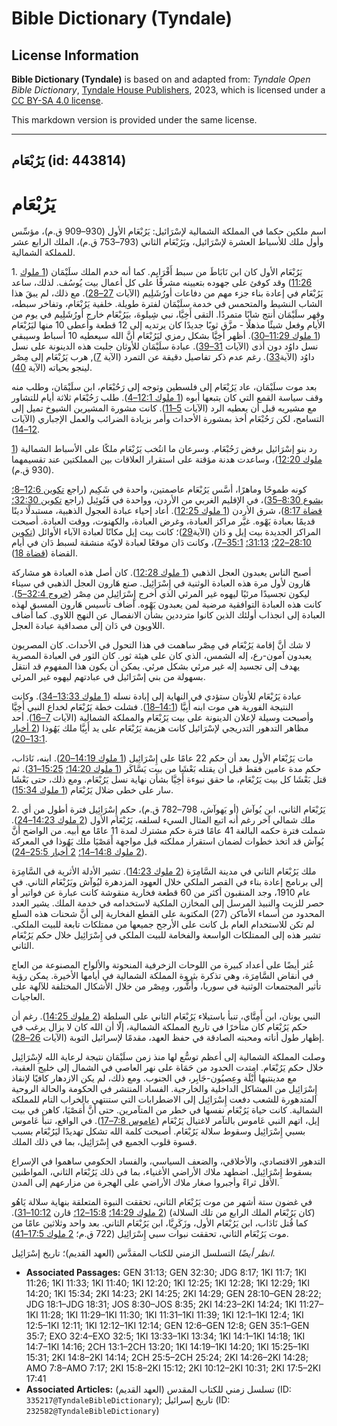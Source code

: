 # Bible Dictionary (Tyndale)

## License Information

**Bible Dictionary (Tyndale)** is based on and adapted from: _Tyndale Open Bible Dictionary_, [Tyndale House Publishers](https://tyndaleopenresources.com/), 2023, which is licensed under a [CC BY-SA 4.0 license](https://creativecommons.org/licenses/by-sa/4.0/legalcode.en).

This markdown version is provided under the same license.



--------------------------------

## يَرُبْعَام (id: 443814)

يَرُبْعَام
==========

اسم ملكين حكما في المملكة الشمالية لإسْرَائيل: يَرُبْعَام الأول (930–909 ق.م)، مؤسِّس وأول ملك للأسباط العشرة لإسْرَائيل، ويَرُبْعَام الثاني (793–753 ق.م)، الملك الرابع عشر للمملكة الشمالية.

1\. يَرُبْعَام الأول كان ابن نَابَاطَ من سبط أَفْرَايِم. كما أنه خدم الملك سلَيْمَان ([1 ملوك 11:26](https://ref.ly/1Kgs11:26)) وقد كوفئ على جهوده بتعيينه مشرفًا على كل أعمال بيت يُوسُف. لذلك، ساعد يَرُبْعَام في إعادة بناء جزء مهم من دفاعات أورُشَلِيم (الآيات [27–28](https://ref.ly/1Kgs11:27-1Kgs11:28)). مع ذلك، لم يبقَ هذا الشاب النشيط والمتحمس في خدمة سلَيْمَان لفترة طويلة. خلفية يَرُبْعَام، وتفاخر سبطه، وقهر سلَيْمَان أنتج شابًا متمردًا. التقى أَخِيَّا، نبي شِيلوهَ، بيَرُبْعَام خارج أورُشَلِيم في يوم من الأيام وفعل شيئًا مذهلًا \- مزَّق ثوبًا جديدًا كان يرتديه إلى 12 قطعة وأعطى 10 منها ليَرُبْعَام ([1 ملوك 11:29–30](https://ref.ly/1Kgs11:29-1Kgs11:30)). أظهر أَخِيَّا بشكل رمزي ليَرُبْعَام أنَّ الله سيعطيه 10 أسباط وسيبقي نسل داوُد دون أذى (الآيات [31–39](https://ref.ly/1Kgs11:31-1Kgs11:39)). عبادة سلَيْمَان للأوثان جلبت هذه الدينونة على نسل داوُد (الآية[33](https://ref.ly/1Kgs11:33)). رغم عدم ذكر تفاصيل دقيقة عن التمرد (الآية [7](https://ref.ly/1Kgs11:7)), هرب يَرُبْعَام إلى مِصْر لينجو بحياته (الآية [40](https://ref.ly/1Kgs11:40)).

بعد موت سلَيْمَان، عاد يَرُبْعَام إلى فلسطين وتوجه إلى رَحُبْعَام، ابن سلَيْمَان، وطلب منه وقف سياسة القمع التي كان يتبعها أبوه ([1 ملوك 12:1–4](https://ref.ly/1Kgs12:1-1Kgs12:4)). طلب رَحُبْعَام ثلاثة أيام للتشاور مع مشيريه قبل أن يعطيه الرد (الآيات [5–11](https://ref.ly/1Kgs12:5-1Kgs12:11)). كانت مشورة المشيرين الشيوخ تميل إلى التسامح، لكن رَحُبْعَام أخذ بمشورة الأحداث وأمر بزيادة الضرائب والعمل الإجباري (الآيات [12–14](https://ref.ly/1Kgs12:12-1Kgs12:14)).

رد بنو إسْرَائيل برفض رَحُبْعَام. وسرعان ما انتُخب يَرُبْعَام ملكًا على الأسباط الشمالية ([1 ملوك 12:20](https://ref.ly/1Kgs12:20))، وساعدت هدنة مؤقتة على استقرار العلاقات بين المملكتين عند تقسيمهما (930 ق.م).

كونه طموحًا وماهرًا، أسَّس يَرُبْعَام عاصمتين، واحدة في شَكِيم (راجع [تكوين 12:6–8؛](https://ref.ly/Gen12:6-Gen12:8) [يشوع 8:30–35](https://ref.ly/Josh8:30-Josh8:35))، في الإقليم الغربي من الأردن، وواحدة في فَنُوئِيل (راجع [تكوين 32:30؛](https://ref.ly/Gen32:30) [قضاة 8:17](https://ref.ly/Judg8:17))، شرق الأردن ([1 ملوك 12:25](https://ref.ly/1Kgs12:25)). أعاد إحياء عبادة العجول الذهبية، مستبدلًا دينًا قديمًا بعبادة يَهْوه. غيَّر مراكز العبادة، وغرض العبادة، والكهنوت، ووقت العبادة. أصبحت المراكز الجديدة بيت إيل و دَان (الآية[29](https://ref.ly/1Kgs12:29))؛ كانت بيت إيل مكانًا لعبادة الآباء الأوائل ([تكوين 28:10–22؛](https://ref.ly/Gen28:10-Gen28:22) [31:13؛](https://ref.ly/Gen31:13) [35:1–7](https://ref.ly/Gen35:1-Gen35:7))، وكانت دَان موقعًا لعبادة لاويّة منشقة لسبط دَان في أيام القضاة ([قضاة 18](https://ref.ly/Judg18:1-Judg18:31)).

أصبح الناس يعبدون العجل الذهبي ([1 ملوك 12:28](https://ref.ly/1Kgs12:28)). كان أصل هذه العبادة هو مشاركة هَارون لأول مرة هذه العبادة الوثنية في إِسْرَائِيل. صنع هَارون العجل الذهبي في سيناء ليكون تجسيدًا مرئيًا ليهوه غير المرئي الذي أخرج إِسْرَائِيل من مِصْر ([خروج 32:4–5](https://ref.ly/Exod32:4-Exod32:5)). كانت هذه العبادة التوافقية مرضية لمن يعبدون يَهْوه. أضاف تأسيس هَارون المسبق لهذه العبادة إلى انجذاب أولئك الذين كانوا مترددين بشأن الانفصال عن النهج اللاوي. كما أضاف اللاويون في دَان إلى مصداقية عبادة العجل.

لا شك أنَّ إقامة يَرُبْعَام في مِصْر ساهمت في هذا التحول في الأحداث. كان المصريون يعبدون آمون\-رع، إله الشمس، الذي كان على هيئة ثور. كان الثور في العبادة المصرية يهدف إلى تجسيد إله غير مرئي بشكل مرئي. يمكن أن يكون هذا المفهوم قد انتقل بسهولة من بني إسْرَائيل في عبادتهم ليهوه غير المرئي.

عبادة يَرُبْعَام للأوثان ستؤدي في النهاية إلى إبادة نسله ([1 ملوك 13:33–34](https://ref.ly/1Kgs13:33-1Kgs13:34)). وكانت النتيجة الفورية هي موت ابنه أَبِيَّا ([14:1–18](https://ref.ly/1Kgs14:1-1Kgs14:18)). فشلت خطة يَرُبْعَام لخداع النبي أَخِيَّا وأصبحت وسيلة لإعلان الدينونة على بيت يَرُبْعَام والمملكة الشمالية (الآيات [7–16](https://ref.ly/1Kgs14:7-1Kgs14:16)). أحد مظاهر التدهور التدريجي لإسْرَائيل كانت هزيمة يَرُبْعَام على يد أَبِيَّا ملك يَهُوذا ([2 أخبار 13:1–20](https://ref.ly/2Chr13:1-2Chr13:20)).

مات يَرُبْعَام الأول بعد أن حكم 22 عامًا على إِسْرَائِيل ([1 ملوك 14:19–20](https://ref.ly/1Kgs14:19-1Kgs14:20)). ابنه، نَادَاب، حكم مدة عامين فقط قبل أن يقتله بَعْشَا من بيت يَسَّاكَر ([1 ملوك 14:20؛](https://ref.ly/1Kgs14:20) [15:25–31](https://ref.ly/1Kgs15:25-1Kgs15:31)). ثم قتل بَعْشَا كل بيت يَرُبْعَام، ما حقق نبوءة أَخِيَّا بشأن نهاية نسل يَرُبْعَام. ومع ذلك، حتى بَعْشَا سار على خطى ضلال يَرُبْعَام ([1 ملوك 15:34](https://ref.ly/1Kgs15:34)).

2\. يَرُبْعَام الثاني، ابن يُوآش (أو يَهوآش، 798–782 ق.م)، حكم إِسْرَائِيل فترة أطول من أي ملك شمالي آخر رغم أنه اتبع المثال السيء لسلفه، يَرُبْعَام الأول ([2 ملوك 14:23–24](https://ref.ly/2Kgs14:23-2Kgs14:24)). شملت فترة حكمه البالغة 41 عامًا فترة حكم مشترك لمدة 11 عامًا مع أبيه. من الواضح أنَّ يُوآش قد اتخذ خطوات لضمان استقرار مملكته قبل مواجهة أَمَصْيَا ملك يَهُوذا في المعركة ([2 ملوك 14:8–14؛](https://ref.ly/2Kgs14:8-2Kgs14:14) [2 أخبار 25:5–24](https://ref.ly/2Chr25:5-2Chr25:24)).

ملك يَرُبْعَام الثاني في مدينة السَّامِرَة ([2 ملوك 14:23](https://ref.ly/2Kgs14:23)). تشير الأدلة الأثرية في السَّامِرَة إلى برنامج إعادة بناء في القصر الملكي خلال العهود المزدهرة ليُوآش ويَرُبْعَام الثاني. في عام 1910، وجد المنقبون أكثر من 60 قطعة فخارية منقوشة كانت عبارة عن فواتير أو حصر للزيت والنبيذ المرسل إلى المخازن الملكية لاستخدامه في خدمة الملك. يشير العدد المحدود من أسماء الأماكن (27\) المكتوبة على القطع الفخارية إلى أنَّ شحنات هذه السلع لم تكن للاستخدام العام بل كانت على الأرجح جميعها من ممتلكات تابعة للبيت الملكي. تشير هذه إلى الممتلكات الواسعة والفخامة للبيت الملكي في إِسْرَائِيل خلال حكم يَرُبْعَام الثاني.

عُثر أيضًا على أعداد كبيرة من اللوحات الزخرفية المنحوتة والألواح المصنوعة من العاج في أنقاض السَّامِرَة، وهي تذكرة بثروة المملكة الشمالية في أيامها الأخيرة. يمكن رؤية تأثير المجتمعات الوثنية في سوريا، وأَشُّور، ومِصْر من خلال الأشكال المختلفة للآلهة على العاجيات.

النبي يونان، ابن أَمِتَّاي، تنبأ باستيلاء يَرُبْعَام الثاني على السلطة ([2 ملوك 14:25](https://ref.ly/2Kgs14:25)). رغم أن حكم يَرُبْعَام كان متأخرًا في تاريخ المملكة الشمالية، إلّا أن الله كان لا يزال يرغب في إظهار طول أناته ومحبته الصادقة في حفظ العهد، مقدمًا لإسرائيل التوبة (الآيات [26–28](https://ref.ly/2Kgs14:26-2Kgs14:28)).

وصلت المملكة الشمالية إلى أعظم توسُّع لها منذ زمن سلَيْمَان نتيجة لرعاية الله لإِسْرَائِيل خلال حكم يَرُبْعَام. امتدت الحدود من حَمَاة على نهر العاصي في الشمال إلى خليج العقبة، مع مدينتيها أَيْلَة وعِصيُون\-جَابِر، في الجنوب. ومع ذلك، لم يكن الازدهار كافيًا لإنقاذ إِسْرَائِيل من المشاكل الداخلية والخارجية. الفساد المنتشر في الحكومة والحالة الروحية المتدهورة للشعب دفعت إِسْرَائِيل إلى الاضطرابات التي ستنتهي بالخراب التام للمملكة الشمالية. كانت حياة يَرُبْعَام نفسها في خطر من المتآمرين. حتى أنَّ أَمَصْيَا، كاهن في بيت إيل، اتهم النبي عَاموس بالتآمر لاغتيال يَرُبْعَام ([عاموس 7:8–17](https://ref.ly/Amos7:8-Amos7:17)). في الواقع، تنبأ عَاموس بسبي إِسْرَائِيل وسقوط سلالة يَرُبْعَام. أصبحت كلمة الله تشكل تهديدًا ليَرُبْعَام بسبب قسوة قلوب الجميع في إِسْرَائِيل، بما في ذلك الملك.

التدهور الاقتصادي، والأخلاقي، والضعف السياسي، والفساد الحكومي ساهموا في الإسراع بسقوط إِسْرَائِيل. اضطهد ملاك الأراضي الأغنياء، بما في ذلك يَرُبْعَام الثاني، المواطنين الأقل ثراءً وأجبروا صغار ملاك الأراضي على الهجرة من مزارعهم إلى المدن.

في غضون ستة أشهر من موت يَرُبْعَام الثاني، تحققت النبوة المتعلقة بنهاية سلالة يَاهُو (كان يَرُبْعَام الملك الرابع من تلك السلالة) ([2 ملوك 14:29؛](https://ref.ly/2Kgs14:29) [15:8–12؛](https://ref.ly/2Kgs15:8-2Kgs15:12) قارن [10:12–31](https://ref.ly/2Kgs10:12-2Kgs10:31)). كما قُتل نَادَاب، ابن يَرُبْعَام الأول، وزَكَرِيَّا، ابن يَرُبْعَام الثاني. بعد واحد وثلاثين عامًا من موت يَرُبْعَام الثاني، تحققت نبوات سبي إِسْرَائِيل (722 ق.م؛ [2 ملوك 17:5–41](https://ref.ly/2Kgs17:5-2Kgs17:41)).

*انظر أيضًا* التسلسل الزمني للكتاب المقدَّس (العهد القديم)؛ تاريخ إسْرَائِيل.

* **Associated Passages:** GEN 31:13; GEN 32:30; JDG 8:17; 1KI 11:7; 1KI 11:26; 1KI 11:33; 1KI 11:40; 1KI 12:20; 1KI 12:25; 1KI 12:28; 1KI 12:29; 1KI 14:20; 1KI 15:34; 2KI 14:23; 2KI 14:25; 2KI 14:29; GEN 28:10–GEN 28:22; JDG 18:1–JDG 18:31; JOS 8:30–JOS 8:35; 2KI 14:23–2KI 14:24; 1KI 11:27–1KI 11:28; 1KI 11:29–1KI 11:30; 1KI 11:31–1KI 11:39; 1KI 12:1–1KI 12:4; 1KI 12:5–1KI 12:11; 1KI 12:12–1KI 12:14; GEN 12:6–GEN 12:8; GEN 35:1–GEN 35:7; EXO 32:4–EXO 32:5; 1KI 13:33–1KI 13:34; 1KI 14:1–1KI 14:18; 1KI 14:7–1KI 14:16; 2CH 13:1–2CH 13:20; 1KI 14:19–1KI 14:20; 1KI 15:25–1KI 15:31; 2KI 14:8–2KI 14:14; 2CH 25:5–2CH 25:24; 2KI 14:26–2KI 14:28; AMO 7:8–AMO 7:17; 2KI 15:8–2KI 15:12; 2KI 10:12–2KI 10:31; 2KI 17:5–2KI 17:41
* **Associated Articles:** تسلسل زمني للكتاب المقدس (العهد القديم) (ID: `335217@TyndaleBibleDictionary`); تاريخ إسرائيل (ID: `232582@TyndaleBibleDictionary`)

